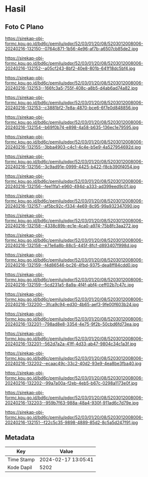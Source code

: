 # Hasil

## Foto C Plano

https://sirekap-obj-formc.kpu.go.id/bd6c/pemilu/pdpr/52/03/01/20/08/5203012008006-20240216-132150--0764c871-1b56-4e96-af7b-a6507cb85de2.jpg

https://sirekap-obj-formc.kpu.go.id/bd6c/pemilu/pdpr/52/03/01/20/08/5203012008006-20240216-132152--a05cf243-8bf2-40e8-801b-641f18dc5bf4.jpg

https://sirekap-obj-formc.kpu.go.id/bd6c/pemilu/pdpr/52/03/01/20/08/5203012008006-20240216-132153--166fc3a5-755f-408c-a8b5-d4ab6ad74a82.jpg

https://sirekap-obj-formc.kpu.go.id/bd6c/pemilu/pdpr/52/03/01/20/08/5203012008006-20240216-132153--c3881bf2-7e8a-4870-bce6-6f7e0d848856.jpg

https://sirekap-obj-formc.kpu.go.id/bd6c/pemilu/pdpr/52/03/01/20/08/5203012008006-20240216-132154--b69f0b74-e898-4a58-b635-136ec1e79595.jpg

https://sirekap-obj-formc.kpu.go.id/bd6c/pemilu/pdpr/52/03/01/20/08/5203012008006-20240216-132155--3bba4903-c4c1-4c4e-b5e9-4a527954692d.jpg

https://sirekap-obj-formc.kpu.go.id/bd6c/pemilu/pdpr/52/03/01/20/08/5203012008006-20240216-132156--3c9ad91e-0999-4425-b422-f8cb390f4054.jpg

https://sirekap-obj-formc.kpu.go.id/bd6c/pemilu/pdpr/52/03/01/20/08/5203012008006-20240216-132156--fee11fa1-e960-494d-a333-ad399eed9c01.jpg

https://sirekap-obj-formc.kpu.go.id/bd6c/pemilu/pdpr/52/03/01/20/08/5203012008006-20240216-132157--af5bc92c-f334-4e69-8c95-99a932347090.jpg

https://sirekap-obj-formc.kpu.go.id/bd6c/pemilu/pdpr/52/03/01/20/08/5203012008006-20240216-132158--4338c89b-ec1e-4ca0-a974-75b8fc3aa272.jpg

https://sirekap-obj-formc.kpu.go.id/bd6c/pemilu/pdpr/52/03/01/20/08/5203012008006-20240216-132158--e71e6a8b-88c5-445f-8fcf-d893407f998d.jpg

https://sirekap-obj-formc.kpu.go.id/bd6c/pemilu/pdpr/52/03/01/20/08/5203012008006-20240216-132159--f4d86546-bc26-4fbd-9375-dea8ff84cdd0.jpg

https://sirekap-obj-formc.kpu.go.id/bd6c/pemilu/pdpr/52/03/01/20/08/5203012008006-20240216-132159--5cd231a5-8a9a-4f4f-abf4-ceff02b7c47c.jpg

https://sirekap-obj-formc.kpu.go.id/bd6c/pemilu/pdpr/52/03/01/20/08/5203012008006-20240216-132200--3fca9c94-ed30-4b65-aef3-9fe00f603b24.jpg

https://sirekap-obj-formc.kpu.go.id/bd6c/pemilu/pdpr/52/03/01/20/08/5203012008006-20240216-132201--798ad8e8-3354-4e75-9f2b-50cbd6fd73ea.jpg

https://sirekap-obj-formc.kpu.go.id/bd6c/pemilu/pdpr/52/03/01/20/08/5203012008006-20240216-132201--562d7a2a-41ff-4d33-ab47-9804c34c1a3f.jpg

https://sirekap-obj-formc.kpu.go.id/bd6c/pemilu/pdpr/52/03/01/20/08/5203012008006-20240216-132202--ecaac49c-33c2-40d2-93e9-4ea8be3fba40.jpg

https://sirekap-obj-formc.kpu.go.id/bd6c/pemilu/pdpr/52/03/01/20/08/5203012008006-20240216-132202--99a7a00a-f2eb-4eb5-b67c-0298a1173e0f.jpg

https://sirekap-obj-formc.kpu.go.id/bd6c/pemilu/pdpr/52/03/01/20/08/5203012008006-20240216-132203--959b7f63-988a-48a4-930f-911ad6c7d79e.jpg

https://sirekap-obj-formc.kpu.go.id/bd6c/pemilu/pdpr/52/03/01/20/08/5203012008006-20240216-132151--f22c5c35-9898-4889-85d2-8c5a5d247f91.jpg


## Metadata

| Key        | Value               |
| ---------- | ------------------- |
| Time Stamp | 2024-02-17 13:05:41 |
| Kode Dapil | 5202                |




